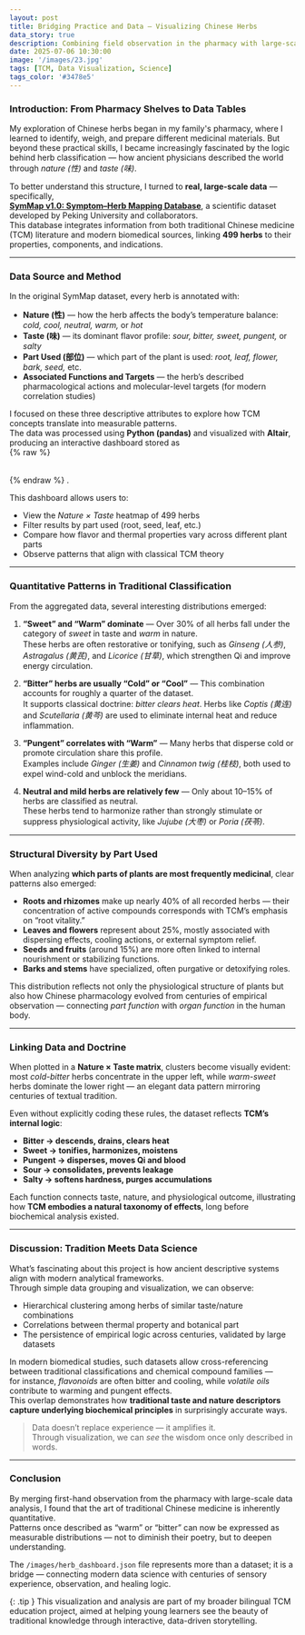 ```yaml
---
layout: post
title: Bridging Practice and Data — Visualizing Chinese Herbs
data_story: true
description: Combining field observation in the pharmacy with large-scale data analysis from the SymMap database to understand how nature, taste, and part used shape traditional Chinese medicine.
date: 2025-07-06 10:30:00
image: '/images/23.jpg'
tags: [TCM, Data Visualization, Science]
tags_color: '#3478e5'
---
```


### Introduction: From Pharmacy Shelves to Data Tables

My exploration of Chinese herbs began in my family's pharmacy, where I learned to identify, weigh, and prepare different medicinal materials. But beyond these practical skills, I became increasingly fascinated by the logic behind herb classification — how ancient physicians described the world through *nature (性)* and *taste (味)*.

To better understand this structure, I turned to **real, large-scale data** — specifically,  
**[SymMap v1.0: Symptom–Herb Mapping Database](https://www.symmap.org/)**, a scientific dataset developed by Peking University and collaborators.  
This database integrates information from both traditional Chinese medicine (TCM) literature and modern biomedical sources, linking **499 herbs** to their properties, components, and indications.

---

### Data Source and Method

In the original SymMap dataset, every herb is annotated with:
- **Nature (性)** — how the herb affects the body’s temperature balance: *cold, cool, neutral, warm,* or *hot*  
- **Taste (味)** — its dominant flavor profile: *sour, bitter, sweet, pungent,* or *salty*  
- **Part Used (部位)** — which part of the plant is used: *root, leaf, flower, bark, seed,* etc.  
- **Associated Functions and Targets** — the herb’s described pharmacological actions and molecular-level targets (for modern correlation studies)

I focused on these three descriptive attributes to explore how TCM concepts translate into measurable patterns.  
The data was processed using **Python (pandas)** and visualized with **Altair**, producing an interactive dashboard stored as  
 {% raw %}
<div id="herb-vis" style="max-width:900px;margin:2rem auto;"></div>

<!-- Vega / Vega-Lite / Vega-Embed CDN -->
<script src="https://cdn.jsdelivr.net/npm/vega@5"></script>
<script src="https://cdn.jsdelivr.net/npm/vega-lite@5"></script>
<script src="https://cdn.jsdelivr.net/npm/vega-embed@6"></script>

<script>
  const specUrl = "/images/herb_dashboard.json"; // 你的 JSON 路径
  vegaEmbed("#herb-vis", specUrl, {actions: false})
    .then(({view}) => {
      // 可选：view.resize();
    })
    .catch(console.error);
</script>
{% endraw %}
.

This dashboard allows users to:
- View the *Nature × Taste* heatmap of 499 herbs  
- Filter results by part used (root, seed, leaf, etc.)  
- Compare how flavor and thermal properties vary across different plant parts  
- Observe patterns that align with classical TCM theory

---

### Quantitative Patterns in Traditional Classification

From the aggregated data, several interesting distributions emerged:

1. **“Sweet” and “Warm” dominate** — Over 30% of all herbs fall under the category of *sweet* in taste and *warm* in nature.  
   These herbs are often restorative or tonifying, such as *Ginseng (人参)*, *Astragalus (黄芪)*, and *Licorice (甘草)*, which strengthen Qi and improve energy circulation.

2. **“Bitter” herbs are usually “Cold” or “Cool”** — This combination accounts for roughly a quarter of the dataset.  
   It supports classical doctrine: *bitter clears heat*. Herbs like *Coptis (黄连)* and *Scutellaria (黄芩)* are used to eliminate internal heat and reduce inflammation.

3. **“Pungent” correlates with “Warm”** — Many herbs that disperse cold or promote circulation share this profile.  
   Examples include *Ginger (生姜)* and *Cinnamon twig (桂枝)*, both used to expel wind-cold and unblock the meridians.

4. **Neutral and mild herbs are relatively few** — Only about 10–15% of herbs are classified as neutral.  
   These herbs tend to harmonize rather than strongly stimulate or suppress physiological activity, like *Jujube (大枣)* or *Poria (茯苓)*.

---

### Structural Diversity by Part Used

When analyzing **which parts of plants are most frequently medicinal**, clear patterns also emerged:

- **Roots and rhizomes** make up nearly 40% of all recorded herbs — their concentration of active compounds corresponds with TCM’s emphasis on “root vitality.”  
- **Leaves and flowers** represent about 25%, mostly associated with dispersing effects, cooling actions, or external symptom relief.  
- **Seeds and fruits** (around 15%) are more often linked to internal nourishment or stabilizing functions.  
- **Barks and stems** have specialized, often purgative or detoxifying roles.

This distribution reflects not only the physiological structure of plants but also how Chinese pharmacology evolved from centuries of empirical observation — connecting *part function* with *organ function* in the human body.

---

### Linking Data and Doctrine

When plotted in a **Nature × Taste matrix**, clusters become visually evident:  
most *cold-bitter* herbs concentrate in the upper left, while *warm-sweet* herbs dominate the lower right — an elegant data pattern mirroring centuries of textual tradition.

Even without explicitly coding these rules, the dataset reflects **TCM’s internal logic**:  
- **Bitter → descends, drains, clears heat**  
- **Sweet → tonifies, harmonizes, moistens**  
- **Pungent → disperses, moves Qi and blood**  
- **Sour → consolidates, prevents leakage**  
- **Salty → softens hardness, purges accumulations**

Each function connects taste, nature, and physiological outcome, illustrating how **TCM embodies a natural taxonomy of effects**, long before biochemical analysis existed.

---

### Discussion: Tradition Meets Data Science

What’s fascinating about this project is how ancient descriptive systems align with modern analytical frameworks.  
Through simple data grouping and visualization, we can observe:
- Hierarchical clustering among herbs of similar taste/nature combinations  
- Correlations between thermal property and botanical part  
- The persistence of empirical logic across centuries, validated by large datasets

In modern biomedical studies, such datasets allow cross-referencing between traditional classifications and chemical compound families —  
for instance, *flavonoids* are often bitter and cooling, while *volatile oils* contribute to warming and pungent effects.  
This overlap demonstrates how **traditional taste and nature descriptors capture underlying biochemical principles** in surprisingly accurate ways.

> Data doesn’t replace experience — it amplifies it.  
> Through visualization, we can *see* the wisdom once only described in words.

---

### Conclusion

By merging first-hand observation from the pharmacy with large-scale data analysis, I found that the art of traditional Chinese medicine is inherently quantitative.  
Patterns once described as “warm” or “bitter” can now be expressed as measurable distributions — not to diminish their poetry, but to deepen understanding.  

The `/images/herb_dashboard.json` file represents more than a dataset; it is a bridge — connecting modern data science with centuries of sensory experience, observation, and healing logic.

{: .tip }
This visualization and analysis are part of my broader bilingual TCM education project, aimed at helping young learners see the beauty of traditional knowledge through interactive, data-driven storytelling.
